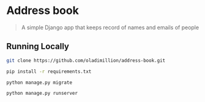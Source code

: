 # Address book

> A simple Django app that keeps record of names and emails of people

## Running Locally

```bash
git clone https://github.com/oladimillion/address-book.git
```

```bash
pip install -r requirements.txt
```

```bash
python manage.py migrate
```

```bash
python manage.py runserver
```
